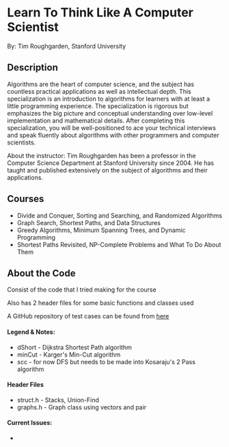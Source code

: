 # Learn To Think Like A Computer Scientist
By: Tim Roughgarden, Stanford University

## Description
Algorithms are the heart of computer science, and the subject has countless practical applications 
as well as intellectual depth. This specialization is an introduction to algorithms for learners 
with at least a little programming experience. The specialization is rigorous but emphasizes the 
big picture and conceptual understanding over low-level implementation and mathematical details. 
After completing this specialization, you will be well-positioned to ace your technical interviews 
and speak fluently about algorithms with other programmers and computer scientists.

About the instructor: Tim Roughgarden has been a professor in the Computer Science Department at 
Stanford University since 2004. He has taught and published extensively on the subject of algorithms 
and their applications.

## Courses
- Divide and Conquer, Sorting and Searching, and Randomized Algorithms
- Graph Search, Shortest Paths, and Data Structures
- Greedy Algorithms, Minimum Spanning Trees, and Dynamic Programming
- Shortest Paths Revisited, NP-Complete Problems and What To Do About Them

## About the Code
Consist of the code that I tried making for the course

Also has 2 header files for some basic functions and classes used

A GitHub repository of test cases can be found from [here](https://github.com/beaunus/stanford-algs)
#### Legend & Notes:
- dShort - Dijkstra Shortest Path algorithm
- minCut - Karger's Min-Cut algorithm
- scc    - for now DFS but needs to be made into Kosaraju's 2 Pass algorithm

#### Header Files
- struct.h - Stacks, Union-Find
- graphs.h - Graph class using vectors and pair

#### Current Issues:
- 
